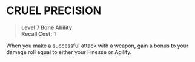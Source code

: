 ﻿# CRUEL PRECISION

> **Level 7 Bone Ability**  
> **Recall Cost:** 1

When you make a successful attack with a weapon, gain a bonus to your damage roll equal to either your Finesse or Agility.
